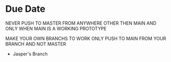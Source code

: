 # Due Date

NEVER PUSH TO MASTER FROM ANYWHERE OTHER THEN MAIN AND ONLY WHEN MAIN IS A WORKING PROTOTYPE

MAKE YOUR OWN BRANCHS TO WORK
ONLY PUSH TO MAIN FROM YOUR BRANCH AND NOT MASTER

- Jasper's Branch
